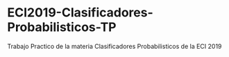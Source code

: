 # ECI2019-Clasificadores-Probabilisticos-TP
Trabajo Practico de la materia Clasificadores Probabilisticos de la ECI 2019
